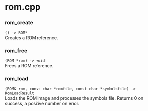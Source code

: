 # rom.cpp
### rom_create
`() -> ROM*`  
Creates a ROM reference.
### rom_free
`(ROM *rom) -> void`  
Frees a ROM reference.
### rom_load
`(ROM& rom, const char *romfile, const char *symbolsfile) -> RomLoadResult`  
Loads the ROM image and processes the symbols file. Returns 0 on success, a positive number on error.
